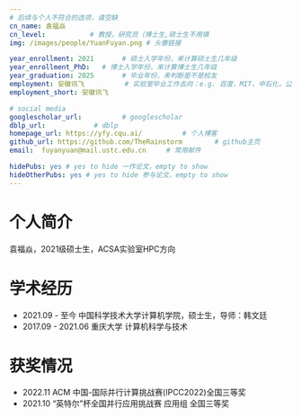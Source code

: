 ```yaml
---
# 后续与个人不符合的选项，请空缺
cn_name: 袁福焱
cn_level:           # 教授，研究员（博士生,硕士生不用填
img: /images/people/YuanFuyan.png # 头像链接

year_enrollment: 2021       # 硕士入学年份，来计算硕士生几年级
year_enrollment_PhD:   # 博士入学年份，来计算博士生几年级
year_graduation: 2025       # 毕业年份，来判断是不是校友
employment: 安徽讯飞          # 实验室毕业工作去向：e.g. 百度，MIT，中石化，公务员
employment_short: 安徽讯飞

# social media
googlescholar_url:          # googlescholar
dblp_url:            # dblp
homepage_url: https://yfy.cqu.ai/          # 个人博客
github_url: https://github.com/TheRainstorm        # github主页
email:  fuyanyuan@mail.ustc.edu.cn     # 常用邮件

hidePubs: yes # yes to hide 一作论文，empty to show
hideOtherPubs: yes # yes to hide 参与论文，empty to show
---
```


# 个人简介

袁福焱，2021级硕士生，ACSA实验室HPC方向

# 学术经历

* 2021.09 - 至今 中国科学技术大学计算机学院，硕士生，导师：韩文廷
* 2017.09 - 2021.06 重庆大学 计算机科学与技术

# 获奖情况

* 2022.11 ACM 中国-国际并行计算挑战赛(IPCC2022)全国三等奖
* 2021.10 “英特尔”杯全国并行应用挑战赛 应用组 全国三等奖
